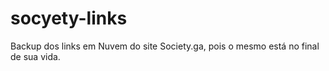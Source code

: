 # socyety-links
Backup dos links em Nuvem do site Society.ga, pois o mesmo está no final de sua vida.

